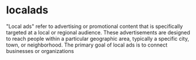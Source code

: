 # localads
"Local ads" refer to advertising or promotional content that is specifically targeted at a local or regional audience. These advertisements are designed to reach people within a particular geographic area, typically a specific city, town, or neighborhood. The primary goal of local ads is to connect businesses or organizations 
